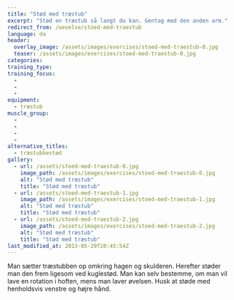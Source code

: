 ```yaml
---
title: "Stød med træstub"
excerpt: "Stød en træstub så langt du kan. Gentag med den anden arm."
redirect_from: /oevelse/stoed-med-traestub
language: da
header:
  overlay_image: /assets/images/exercises/stoed-med-traestub-0.jpg
  teaser: /assets/images/exercises/stoed-med-traestub-0.jpg
categories:
training_type: 
training_focus: 
  - 
  - 
  - 
equipment:
  - træstub
muscle_group:
  - 
  - 
  - 
  - 
alternative_titles:
  - træstubbestød
gallery:
  - url: /assets/stoed-med-traestub-0.jpg
    image_path: /assets/images/exercises/stoed-med-traestub-0.jpg
    alt: "Stød med træstub"
    title: "Stød med træstub"
  - url: /assets/stoed-med-traestub-1.jpg
    image_path: /assets/images/exercises/stoed-med-traestub-1.jpg
    alt: "Stød med træstub"
    title: "Stød med træstub"
  - url: /assets/stoed-med-traestub-2.jpg
    image_path: /assets/images/exercises/stoed-med-traestub-2.jpg
    alt: "Stød med træstub"
    title: "Stød med træstub"
last_modified_at: 2013-05-29T20:45:54Z
---
```


Man sætter træstubben op omkring hagen og skulderen. Herefter støder man den frem ligesom ved kuglestød. Man kan selv bestemme, om man vil lave en rotation i hoften, mens man laver øvelsen. Husk at støde med henholdsvis venstre og højre hånd.
